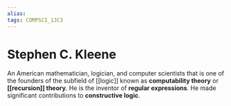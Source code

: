 ```yaml
---
alias:
tags: COMPSCI_1JC3
---
```

# Stephen C. Kleene
An American mathematician, logician, and computer scientists that is one of the founders of the subfield of [[logic]] known as **computability theory** or **[[recursion]] theory**. He is the inventor of **regular expressions**. He made significant contributions to **constructive logic**. 